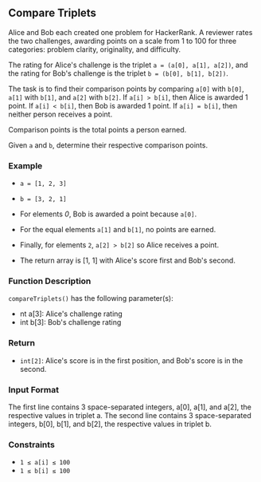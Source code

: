 ## Compare Triplets

Alice and Bob each created one problem for HackerRank. A reviewer rates the two challenges, awarding points on a scale from 1 to 100 for three categories: problem clarity, originality, and difficulty.

The rating for Alice's challenge is the triplet `a = (a[0], a[1], a[2])`, and the rating for Bob's challenge is the triplet `b = (b[0], b[1], b[2])`.

The task is to find their comparison points by comparing `a[0]` with `b[0]`, `a[1]` with `b[1]`, and `a[2]` with `b[2]`.
If `a[i] > b[i]`, then Alice is awarded 1 point.
If `a[i] < b[i]`, then Bob is awarded 1 point.
If `a[i] = b[i]`, then neither person receives a point.

Comparison points is the total points a person earned.

Given `a` and `b`, determine their respective comparison points.

### Example
-   `a = [1, 2, 3]` 
-   `b = [3, 2, 1]`

-   For elements *0*, Bob is awarded a point because `a[0]`.
-   For the equal elements `a[1]` and `b[1]`, no points are earned.
-   Finally, for elements `2`, `a[2] > b[2]` so Alice receives a point.
-   The return array is [1, 1] with Alice's score first and Bob's second.

### Function Description
`compareTriplets()` has the following parameter(s):
-   nt a[3]: Alice's challenge rating
-   int b[3]: Bob's challenge rating

### Return
-   `int[2]`: Alice's score is in the first position, and Bob's score is in the second.

### Input Format
The first line contains 3 space-separated integers, a[0], a[1], and a[2], the respective values in triplet a. 
The second line contains 3 space-separated integers, b[0], b[1], and b[2], the respective values in triplet b.

### Constraints
-   `1 ≤ a[i] ≤ 100`
-   `1 ≤ b[i] ≤ 100`


